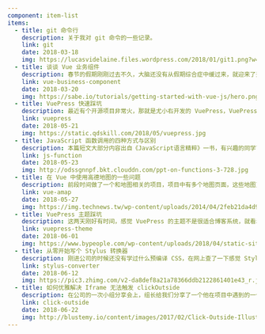 ```yaml
---
component: item-list
items:
  - title: git 命令行
    description: 关于我对 git 命令的一些记录。
    link: git
    date: 2018-03-18
    img: https://lucasvidelaine.files.wordpress.com/2018/01/git1.png?w=480
  - title: 谈谈 Vue 业务组件
    description: 春节的假期刚刚过去不久，大脑还没有从假期综合症中缓过来，就迎来了开工的日子，不知道各位有没有收到开工大红包？有没有被虐狗？
    link: vue-business-component
    date: 2018-03-20
    img: https://sabe.io/tutorials/getting-started-with-vue-js/hero.png
  - title: VuePress 快速踩坑
    description: 最近有个开源项目非常火，那就是尤小右开发的 VuePress，VuePress 可以让您非常方便的在 Markdown 文档中编写 Vue 代码，并且 VuePress 对编译后的 HTML 文件做了一些针对搜索引擎的优化。另外 VuePress 针对 Markdown 文件做了一些扩展使其功能更加强大，本文将围绕搭建一个 Github 的静态博客展开。
    link: vuepress
    date: 2018-05-21
    img: https://static.qdskill.com/2018/05/vuepress.jpg
  - title: JavaScript 函数调用的四种方式与区别
    description: 本篇短文大部分内容出自《JavaScript语言精粹》一书，有兴趣的同学可以去购买阅读，很棒的一本书，是js大师 道格拉斯·克罗克福德 的作品。
    link: js-function
    date: 2018-05-23
    img: http://odssgnnpf.bkt.clouddn.com/ppt-on-functions-3-728.jpg
  - title: 在 Vue 中使用高德地图的一些问题
    description: 前段时间做了一个和地图相关的项目，项目中有多个地图页面，这些地图页面有一个侧边栏，一个筛选组件，根据筛选组件的条件请求数据，然后在地图上放覆盖物。在实际开发中遇到了一些问题做了一些总结。
    link: vue-amap
    date: 2018-05-27
    img: https://img.technews.tw/wp-content/uploads/2014/04/2feb21da4d933b7cc7c6fdf7004854eb.png
  - title: VuePress 主题踩坑
    description: 这两天刚好有时间，感觉 VuePress 的主题不是很适合博客系统，就看着改了一波，踩了点小坑。
    link: vuepress-theme
    date: 2018-06-01
    img: https://www.bypeople.com/wp-content/uploads/2018/04/static-site-generator-vuepress.jpg
  - title: 从零开始写个 Stylus 转换器
    description: 刚进公司的时候还没有学过什么预编译 CSS，在网上查了一下感觉 Stylus 代码简洁，功能强大，所以在第一个项目中就用了 Stylus。随着时间的推移，后面的项目渐渐的改用了团队成员使用较多的 SCSS，前段时间需要维护那个老项目，用习惯了 SCSS 之后对 Stylus 的缩进语法有些别扭。
    link: stylus-converter
    date: 2018-06-12
    img: https://pic3.zhimg.com/v2-da8def8a21a78366ddb2122861401e43_r.jpg
  - title: 如何优雅解决 Iframe 无法触发 clickOutside
    description: 在公司的一次小组分享会上，组长给我们分享了一个他在项目中遇到的一个问题。在一个嵌入 Iframe 的系统中，当我们点击 Dropdown 展开后，再去点击 Iframe 发现无法触发 Dropdown 的 clickOutside 事件，导致 Dropdown 无法收起。
    link: click-outside
    date: 2018-06-22
    img: http://blustemy.io/content/images/2017/02/Click-Outside-Illustration.png
---
```

